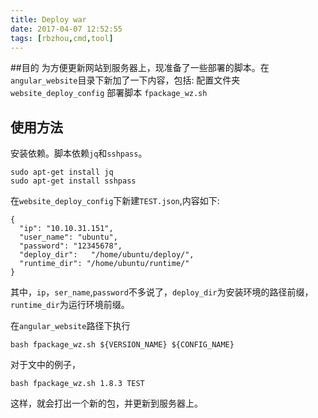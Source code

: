 ```yaml
---
title: Deploy war
date: 2017-04-07 12:52:55
tags: [rbzhou,cmd,tool]
---
```

##目的
为方便更新网站到服务器上，现准备了一些部署的脚本。在`angular_website`目录下新加了一下内容，包括:
    配置文件夹`website_deploy_config`
    部署脚本 `fpackage_wz.sh`

## 使用方法
安装依赖。脚本依赖`jq`和`sshpass`。
```
sudo apt-get install jq
sudo apt-get install sshpass
```


在`website_deploy_config`下新建`TEST.json`,内容如下:
```
{
  "ip": "10.10.31.151",
  "user_name": "ubuntu",
  "password": "12345678",
  "deploy_dir":   "/home/ubuntu/deploy/",
  "runtime_dir": "/home/ubuntu/runtime/" 
}

```
其中，`ip`，`ser_name`,`password`不多说了，`deploy_dir`为安装环境的路径前缀，`runtime_dir`为运行环境前缀。

在`angular_website`路径下执行
```
bash fpackage_wz.sh ${VERSION_NAME} ${CONFIG_NAME}
```

对于文中的例子，
```
bash fpackage_wz.sh 1.8.3 TEST
```
这样，就会打出一个新的包，并更新到服务器上。




